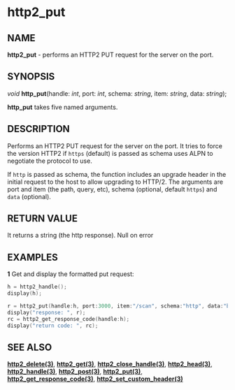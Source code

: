 # http2_put

## NAME

**http2_put** - performs an HTTP2 PUT request for the server on the port.

## SYNOPSIS

*void* **http_put**(handle: *int*, port: *int*, schema: *string*, item: *string*, data: *string*);

**http_put** takes five named arguments.

## DESCRIPTION
Performs an HTTP2 PUT request for the server on the port. It tries to force the version HTTP2 if `https` (default) is passed as schema uses ALPN to negotiate the protocol to use.

If `http` is passed as schema, the function includes an upgrade header in the initial request to the host to allow upgrading to HTTP/2.
The arguments are port and item (the path, query, etc), schema (optional, default `https`) and `data` (optional).

## RETURN VALUE
It returns a string (the http response). Null on error

## EXAMPLES

**1** Get and display the formatted put request:
```cpp
h = http2_handle();
display(h);

r = http2_put(handle:h, port:3000, item:"/scan", schema:"http", data:"bad scan config format");
display("response: ", r);
rc = http2_get_response_code(handle:h);
display("return code: ", rc);
```

## SEE ALSO

**[http2_delete(3)](http2_delete.md)**, **[http2_get(3)](http2_get.md)**, **[http2_close_handle(3)](http2_close_handle.md)**, **[http2_head(3)](http2_head.md)**, **[http2_handle(3)](http2_handle.md)**, **[http2_post(3)](http2_post.md)**, **[http2_put(3)](http2_put.md)**, **[http2_get_response_code(3)](http2_get_response_code.md)**, **[http2_set_custom_header(3)](http2_set_custom_header.md)**
